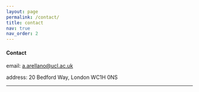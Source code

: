 ```yaml
---
layout: page
permalink: /contact/
title: contact
nav: true
nav_order: 2
---
```


#### Contact

email:
a.arellano@ucl.ac.uk

address:
20 Bedford Way, London WC1H 0NS

---
